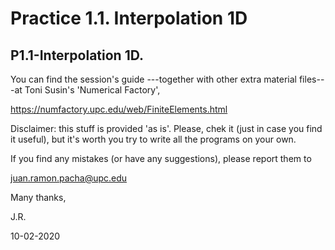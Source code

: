 # Practice 1.1. Interpolation 1D

## P1.1-Interpolation 1D. 

You can find the session's guide ---together with other extra material files---at Toni Susin's 'Numerical Factory', 

https://numfactory.upc.edu/web/FiniteElements.html

Disclaimer: this stuff is provided 'as is'. Please, chek it (just in case you find it useful), but it's worth you try to write all the programs on your own.

If you find any mistakes (or have any suggestions), please report them to 

juan.ramon.pacha@upc.edu 

Many thanks,

J.R.

10-02-2020
